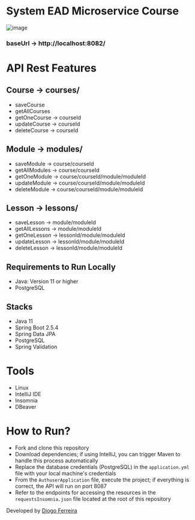 # System EAD Microservice Course
![image](https://github.com/DgSantos017/sistema-ead-microservice-course/assets/62971277/5d823f2b-1aec-4505-84ef-d0c3b7ffa67a)

### baseUrl -> http://localhost:8082/

# API Rest Features
## Course -> courses/
- saveCourse 
- getAllCourses 
- getOneCourse -> courseId
- updateCourse -> courseId
- deleteCourse -> courseId
  
## Module -> modules/
- saveModule -> course/courseId 
- getAllModules -> course/courseId 
- getOneModule -> course/courseId/module/moduleId
- updateModule -> course/courseId/module/moduleId
- deleteModule -> course/courseId/module/moduleId

## Lesson -> lessons/
- saveLesson -> module/moduleId 
- getAllLessons -> module/moduleId
- getOneLesson -> lessonId/module/moduleId
- updateLesson -> lessonId/module/moduleId
- deleteLesson -> lessonId/module/moduleId

## Requirements to Run Locally
- Java: Version 11 or higher
- PostgreSQL

## Stacks
- Java 11
- Spring Boot 2.5.4
- Spring Data JPA
- PostgreSQL
- Spring Validation

# Tools
- Linux
- IntelliJ IDE
- Insomnia
- DBeaver

# How to Run?
- Fork and clone this repository
- Download dependencies; if using IntelliJ, you can trigger Maven to handle this process automatically
- Replace the database credentials (PostgreSQL) in the ``application.yml`` file with your local machine's credentials
- From the ``AuthuserApplication`` file, execute the project; if everything is correct, the API will run on port 8087
- Refer to the endpoints for accessing the resources in the ``requestsInsomnia.json`` file located at the root of this repository

Developed by [Diogo Ferreira](https://www.linkedin.com/in/diogo-santos01/)
